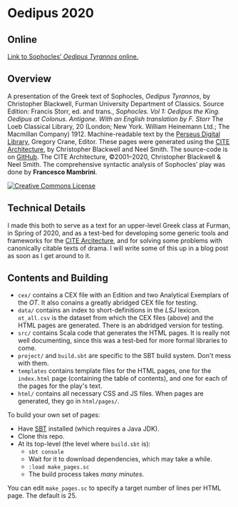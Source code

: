 # Oedipus 2020

## Online

[Link to Sophocles’ *Oedipus Tyrannos* online.](http://folio2.furman.edu/ot/pages/)

## Overview

A presentation of the Greek text of Sophocles, <i>Oedipus Tyrannos</i>, by Christopher Blackwell, Furman University Department of Classics. Source Edition:  Francis Storr, ed. and trans., <i>Sophocles. Vol 1: Oedipus the King. Oedipus at Colonus. Antigone. With an English translation by F. Storr</i> The Loeb Classical Library, 20 (London; New York. William Heinemann Ltd.; The Macmillan Company) 1912. Machine-readable text by the <a href="http://www.perseus.tufts.edu/hopper/text?doc=Perseus:text:1999.01.0191">Perseus Digital Library</a>, Gregory Crane, Editor. These pages were generated using the <a href="http://cite-architecture.org">CITE Architecture</a>, by Christopher Blackwell and Neel Smith. The source-code is on <a href="https://github.com/Eumaeus/Oedipus_2019">GitHub</a>. The CITE Architecture, ©2001–2020, Christopher Blackwell &amp; Neel Smith. The comprehensive syntactic analysis of Sophocles’ play was done by <b>Francesco Mambrini</b>.

<a rel="license" href="http://creativecommons.org/licenses/by-nc/4.0/"><img alt="Creative Commons License" style="border-width:0" src="https://i.creativecommons.org/l/by-nc/4.0/88x31.png" /></a>

## Technical Details

I made this both to serve as a text for an upper-level Greek class at Furman, in Spring of 2020, and as a test-bed for developing some generic tools and frameworks for the [CITE Arcitecture](http://cite-architecture.org), and for solving some problems with canonically citable texts of drama. I will write some of this up in a blog post as soon as I get around to it.

## Contents and Building

- `cex/` contains a CEX file with an Edition and two Analytical Exemplars of the *OT*. It also conains a greatly abridged CEX file for testing.
-	`data/` contains an index to short-definitions in the *LSJ* lexicon. `ot_all.csv` is the dataset from which the CEX files (above) and the HTML pages are generated. There is an abdridged version for testing.
- `src/` contains Scala code that generates the HTML pages. It is really not well documenting, since this was a test-bed for more formal libraries to come.
- `project/` and `build.sbt` are specific to the SBT build system. Don't mess with them.
- `templates` contains template files for the HTML pages, one for the `index.html` page (containing the table of contents), and one for each of the pages for the play's text.
- `html/` contains all necessary CSS and JS files. When pages are generated, they go in `html/pages/`.

To build your own set of pages:

- Have [SBT](https://www.scala-sbt.org) installed (which requires a Java JDK).
- Clone this repo.
- At its top-level (the level where `build.sbt` is):
	- `sbt console` 
	- Wait for it to download dependencies, which may take a while.
	- `:load make_pages.sc`
	- The build process takes *many minutes*.

You can edit `make_pages.sc` to specify a target number of lines per HTML page. The default is 25.

